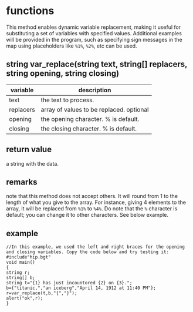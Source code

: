 # functions

This method enables dynamic variable replacement, making it useful for substituting a set of variables with specified values. Additional examples will be provided in the program, such as specifying sign messages in the map using placeholders like `%1%`, `%2%`, etc can be used.

## string var_replace(string text, string[] replacers, string opening, string closing)
variable | description
---|---
text| the text to process.
replacers | array of values to be replaced. optional
opening | the opening character. % is default.
closing | the closing character. % is default.

## return value

a string with the data.

## remarks

note that this method does not accept others. It will round from 1 to the length of what you give to the array. For instance, giving 4 elements to the array, it will be replaced from `%1%` to `%4%`. Do note that the `%` character is default; you can change it to other characters. See below example.

## example

```
//In this example, we used the left and right braces for the opening and closing variables. Copy the code below and try testing it:
#include"hip.bgt"
void main()
{
string r;
string[] b;
string t="{1} has just incountored {2} on {3}.";
b={"titanic,","an iceberg","April 14, 1912 at 11:40 PM"};
r=var_replace(t,b,"{","}");
alert("ok",r);
}
```
